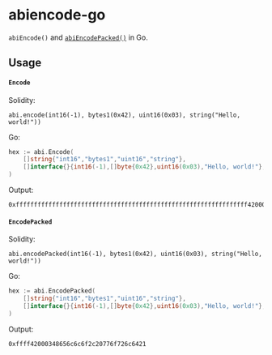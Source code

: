 # abiencode-go 

`abiEncode()` and [`abiEncodePacked()`](https://docs.soliditylang.org/en/develop/abi-spec.html#strict-encoding-mode) in Go.

## Usage

#### `Encode`

Solidity:
```solidity
abi.encode(int16(-1), bytes1(0x42), uint16(0x03), string("Hello, world!"))
```

Go:
```go
hex := abi.Encode(
    []string{"int16","bytes1","uint16","string"}, 
    []interface{}{int16(-1),[]byte{0x42},uint16(0x03),"Hello, world!"},
)
```

Output:
```
0xffffffffffffffffffffffffffffffffffffffffffffffffffffffffffffffff420000000000000000000000000000000000000000000000000000000000000000000000000000000000000000000000000000000000000000000000000000030000000000000000000000000000000000000000000000000000000000000080000000000000000000000000000000000000000000000000000000000000000d48656c6c6f2c20776f726c642100000000000000000000000000000000000000
```

#### `EncodePacked`

Solidity:
```solidity
abi.encodePacked(int16(-1), bytes1(0x42), uint16(0x03), string("Hello, world!"))
```

Go:
```go
hex := abi.EncodePacked(
    []string{"int16","bytes1","uint16","string"}, 
    []interface{}{int16(-1),[]byte{0x42},uint16(0x03),"Hello, world!"},
)
```

Output:
```
0xffff42000348656c6c6f2c20776f726c6421
```